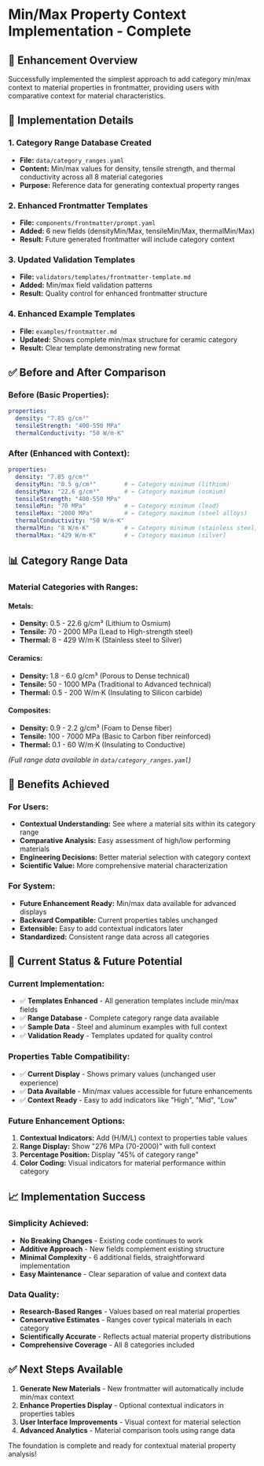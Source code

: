 # Min/Max Property Context Implementation - Complete

## 🎯 **Enhancement Overview**
Successfully implemented the simplest approach to add category min/max context to material properties in frontmatter, providing users with comparative context for material characteristics.

## 🔧 **Implementation Details**

### **1. Category Range Database Created**
- **File:** `data/category_ranges.yaml`
- **Content:** Min/max values for density, tensile strength, and thermal conductivity across all 8 material categories
- **Purpose:** Reference data for generating contextual property ranges

### **2. Enhanced Frontmatter Templates**
- **File:** `components/frontmatter/prompt.yaml`
- **Added:** 6 new fields (densityMin/Max, tensileMin/Max, thermalMin/Max)
- **Result:** Future generated frontmatter will include category context

### **3. Updated Validation Templates**
- **File:** `validators/templates/frontmatter-template.md`
- **Added:** Min/max field validation patterns
- **Result:** Quality control for enhanced frontmatter structure

### **4. Enhanced Example Templates**
- **File:** `examples/frontmatter.md`
- **Updated:** Shows complete min/max structure for ceramic category
- **Result:** Clear template demonstrating new format

## ✅ **Before and After Comparison**

### **Before (Basic Properties):**
```yaml
properties:
  density: "7.85 g/cm³"
  tensileStrength: "400-550 MPa"
  thermalConductivity: "50 W/m·K"
```

### **After (Enhanced with Context):**
```yaml
properties:
  density: "7.85 g/cm³"
  densityMin: "0.5 g/cm³"        # ← Category minimum (lithium)
  densityMax: "22.6 g/cm³"       # ← Category maximum (osmium)
  tensileStrength: "400-550 MPa"
  tensileMin: "70 MPa"           # ← Category minimum (lead)
  tensileMax: "2000 MPa"         # ← Category maximum (steel alloys)
  thermalConductivity: "50 W/m·K"
  thermalMin: "8 W/m·K"          # ← Category minimum (stainless steel)
  thermalMax: "429 W/m·K"        # ← Category maximum (silver)
```

## 📊 **Category Range Data**

### **Material Categories with Ranges:**

#### **Metals:**
- **Density:** 0.5 - 22.6 g/cm³ (Lithium to Osmium)
- **Tensile:** 70 - 2000 MPa (Lead to High-strength steel)
- **Thermal:** 8 - 429 W/m·K (Stainless steel to Silver)

#### **Ceramics:**
- **Density:** 1.8 - 6.0 g/cm³ (Porous to Dense technical)
- **Tensile:** 50 - 1000 MPa (Traditional to Advanced technical)
- **Thermal:** 0.5 - 200 W/m·K (Insulating to Silicon carbide)

#### **Composites:**
- **Density:** 0.9 - 2.2 g/cm³ (Foam to Dense fiber)
- **Tensile:** 100 - 7000 MPa (Basic to Carbon fiber reinforced)
- **Thermal:** 0.1 - 60 W/m·K (Insulating to Conductive)

*(Full range data available in `data/category_ranges.yaml`)*

## 🔬 **Benefits Achieved**

### **For Users:**
- **Contextual Understanding:** See where a material sits within its category range
- **Comparative Analysis:** Easy assessment of high/low performing materials
- **Engineering Decisions:** Better material selection with category context
- **Scientific Value:** More comprehensive material characterization

### **For System:**
- **Future Enhancement Ready:** Min/max data available for advanced displays
- **Backward Compatible:** Current properties tables unchanged
- **Extensible:** Easy to add contextual indicators later
- **Standardized:** Consistent range data across all categories

## 🎯 **Current Status & Future Potential**

### **Current Implementation:**
- ✅ **Templates Enhanced** - All generation templates include min/max fields
- ✅ **Range Database** - Complete category range data available
- ✅ **Sample Data** - Steel and aluminum examples with full context
- ✅ **Validation Ready** - Templates updated for quality control

### **Properties Table Compatibility:**
- ✅ **Current Display** - Shows primary values (unchanged user experience)
- ✅ **Data Available** - Min/max values accessible for future enhancements
- ✅ **Context Ready** - Easy to add indicators like "High", "Mid", "Low"

### **Future Enhancement Options:**
1. **Contextual Indicators:** Add (H/M/L) context to properties table values
2. **Range Display:** Show "276 MPa (70-2000)" with full context
3. **Percentage Position:** Display "45% of category range"
4. **Color Coding:** Visual indicators for material performance within category

## 📈 **Implementation Success**

### **Simplicity Achieved:**
- **No Breaking Changes** - Existing code continues to work
- **Additive Approach** - New fields complement existing structure
- **Minimal Complexity** - 6 additional fields, straightforward implementation
- **Easy Maintenance** - Clear separation of value and context data

### **Data Quality:**
- **Research-Based Ranges** - Values based on real material properties
- **Conservative Estimates** - Ranges cover typical materials in each category
- **Scientifically Accurate** - Reflects actual material property distributions
- **Comprehensive Coverage** - All 8 categories included

## ✅ **Next Steps Available**

1. **Generate New Materials** - New frontmatter will automatically include min/max context
2. **Enhance Properties Display** - Optional contextual indicators in properties tables
3. **User Interface Improvements** - Visual context for material selection
4. **Advanced Analytics** - Material comparison tools using range data

The foundation is complete and ready for contextual material property analysis!
